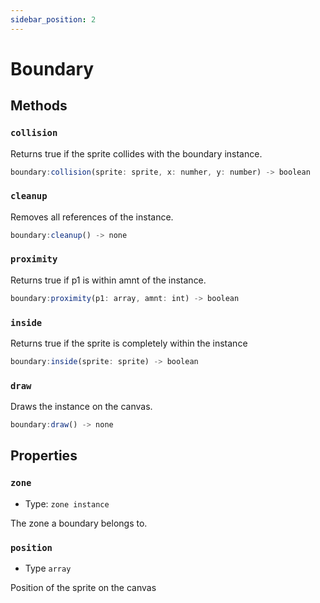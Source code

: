 ```yaml
---
sidebar_position: 2
---
```


# Boundary

## Methods

### `collision`

Returns true if the sprite collides with the boundary instance.

```js
boundary:collision(sprite: sprite, x: numher, y: number) -> boolean
```

### `cleanup`

Removes all references of the instance.

```js
boundary:cleanup() -> none
```

### `proximity`

Returns true if p1 is within amnt of the instance.

```js
boundary:proximity(p1: array, amnt: int) -> boolean
```

### `inside`

Returns true if the sprite is completely within the instance

```js
boundary:inside(sprite: sprite) -> boolean
```

### `draw`

Draws the instance on the canvas.

```js
boundary:draw() -> none
```

## Properties

### `zone`
* Type: `zone instance`

The zone a boundary belongs to.
    
### `position`
* Type `array`

Position of the sprite on the canvas



